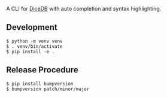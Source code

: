 A CLI for [DiceDB](https://github.com/dicedb/cli) with auto completion and syntax highlighting.

## Development

```
$ python -m venv venv
$ . venv/bin/activate
$ pip install -e .
```

## Release Procedure

```
$ pip install bumpversion
$ bumpversion patch/minor/major
```
